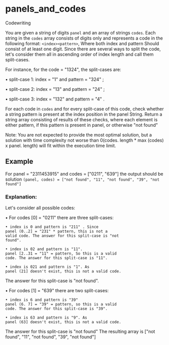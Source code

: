 # panels_and_codes
Codewriting

You are given a string of digits `panel` and an array of strings `codes`.
Each string in the `codes` array consists of digits only and represents a code in the following format: `<index><pattern>`, Where both index and pattern Should consist of at least one digit. Since there are several ways to split the code, let's consider them all in ascending order of index length and call them split-cases. 

For instance, for the code = "1324", the split-cases are:

• split-case 1: index = "1" and pattern = "324" ;

• split-case 2: index = "13" and pattern = "24" ;

• split-case 3: index = "132" and pattern = "4" .

For each code in `codes` and for every split-case of this code, check whether a string pattern is present at the index position in the panel String. Return a string array consisting of results of these checks, where each element is either pattern, if this pattern is present in panel, or otherwise "not found"


Note: You are not expected to provide the most optimal solution, but a solution with time complexity not worse than 0(codes. length * max (codes) x panel. length) will fit within the execution time limit.


## Example
For panel = "2311453915" and codes = ["0211", "639"]
the output should be solution `(panel, codes) = ["not
found", "11", "not found", "39", "not found"]`

### Explanation:

Let's consider all possible codes:

• For codes [0] = "0211" there are three split-cases:

    • index is 0 and pattern is "211" . Since
    panel (0..2] = "231" * pattern, this is not a
    valid code. The answer for this split-case is "not
    found".
    
    • index is 02 and pattern is "11".
    panel [2..31 = "11" = pattern, So this is a valid
    code. The answer for this split-case is "11".
    
    • index is 021 and pattern is "1". As
    panel (21] doesn't exist, this is not a valid code.
    
The answer for this split-case is "not found".

• For codes [1] = "639" there are two split-cases:

    • index is 6 and pattern is "39"
    panel (6. 7] = "39" = pattern, so this is a valid
    code. The answer for this split-case is "39".
    
    • index is 63 and pattern is "9". As
    panel (63] doesn't exist, this is not a valid code.
    
The answer for this split-case is "not found"
The resulting array is ["not found", "11", "not found", "39", "not found"]
